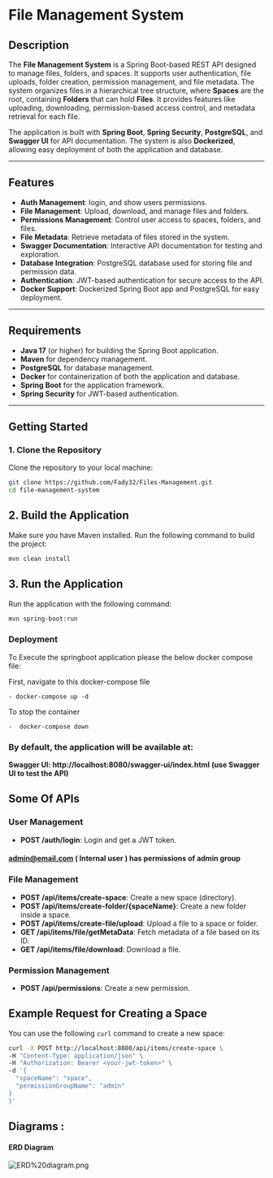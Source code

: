 # File Management System

## Description

The **File Management System** is a Spring Boot-based REST API designed to manage files, folders, and spaces. It supports user authentication, file uploads, folder creation, permission management, and file metadata. The system organizes files in a hierarchical tree structure, where **Spaces** are the root, containing **Folders** that can hold **Files**. It provides features like uploading, downloading, permission-based access control, and metadata retrieval for each file.

The application is built with **Spring Boot**, **Spring Security**, **PostgreSQL**, and **Swagger UI** for API documentation. The system is also **Dockerized**, allowing easy deployment of both the application and database.

---

## Features

- **Auth Management**: login, and show users permissions.
- **File Management**: Upload, download, and manage files and folders.
- **Permissions Management**: Control user access to spaces, folders, and files.
- **File Metadata**: Retrieve metadata of files stored in the system.
- **Swagger Documentation**: Interactive API documentation for testing and exploration.
- **Database Integration**: PostgreSQL database used for storing file and permission data.
- **Authentication**: JWT-based authentication for secure access to the API.
- **Docker Support**: Dockerized Spring Boot app and PostgreSQL for easy deployment.

---

## Requirements

- **Java 17** (or higher) for building the Spring Boot application.
- **Maven** for dependency management.
- **PostgreSQL** for database management.
- **Docker** for containerization of both the application and database.
- **Spring Boot** for the application framework.
- **Spring Security** for JWT-based authentication.

---

## Getting Started

### 1. Clone the Repository

Clone the repository to your local machine:

```bash
git clone https://github.com/Fady32/Files-Management.git
cd file-management-system
```
## 2. Build the Application
Make sure you have Maven installed. Run the following command to build the project:
```bash
mvn clean install
```


##  3. Run the Application
Run the application with the following command:

```bash
mvn spring-boot:run
```

### Deployment

To Execute the springboot application please the below docker compose file:

First, navigate to this docker-compose file

```
- docker-compose up -d
```

To stop the container

```
-  docker-compose down
```


### By default, the application will be available at:

**Swagger UI: http://localhost:8080/swagger-ui/index.html** **(use Swagger UI to test the API)**


## Some Of APIs

### User Management
- **POST /auth/login**: Login and get a JWT token. 
####  admin@email.com ( Internal user ) has permissions of admin group

### File Management
- **POST /api/items/create-space**: Create a new space (directory).
- **POST /api/items/create-folder/{spaceName}**: Create a new folder inside a space.
- **POST /api/items/create-file/upload**: Upload a file to a space or folder.
- **GET /api/items/file/getMetaData**: Fetch metadata of a file based on its ID.
- **GET /api/items/file/download**: Download a file.

### Permission Management
- **POST /api/permissions**: Create a new permission.

## Example Request for Creating a Space

You can use the following `curl` command to create a new space:

```bash
curl -X POST http://localhost:8080/api/items/create-space \
-H "Content-Type: application/json" \
-H "Authorization: Bearer <your-jwt-token>" \
-d '{
  "spaceName": "space",
  "permissionGroupName": "admin"
}
}'
```

## Diagrams : 

#### ERD Diagram

![ERD%20diagram.png](src/main/resources/static/ERD%20diagram.png)
